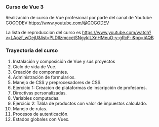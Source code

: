 ### Curso de Vue 3

Realización de curso de Vue profesional por parte del canal de Youtube GOGODEV https://www.youtube.com/@GOGODEV

La lista de reproduccion del curso es https://www.youtube.com/watch?v=LAozf_wDejU&list=PLDllzmccetSNgykILXnHMeuO-y-gRcF-i&pp=iAQB

### Trayectoria del curso
1) Instalación y composición de Vue y sus proyectos
2) Ciclo de vida de Vue.
3) Creación de componentes.
4) Administración de formularios.
5) Manejo de CSS y preprocesadores de CSS.
6) Ejercicio 1: Creacion de plataformas de inscripción de profesores.
7) Directivas personalizadas.
8) Variables computadas.
9) Ejercicio 2: Tabla de productos con valor de impuestos calculado.
10) Manejo de rutas.
11) Procesos de autenticación.
12) Estados globales con Vuex.
